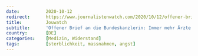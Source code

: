 ```yaml
---
date:          2020-10-12
redirect:      https://www.journalistenwatch.com/2020/10/12/offener-brief-bundeskanzlerin/
title:         Jouwatch
subtitle:      'Offener Brief an die Bundeskanzlerin: Immer mehr Ärzte haben genug vom Irrsinn der Corona-Politik'
country:       [DE]
categories:    [Medizin, Widerstand]
tags:          [sterblichkeit, massnahmen, angst]
---
```

